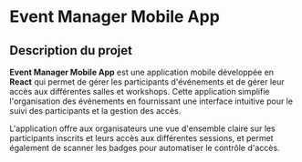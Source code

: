 # Event Manager Mobile App

## Description du projet

**Event Manager Mobile App** est une application mobile développée en **React** qui permet de gérer les participants d'événements et de gérer leur accès aux différentes salles et workshops. Cette application simplifie l'organisation des événements en fournissant une interface intuitive pour le suivi des participants et la gestion des accès.

L'application offre aux organisateurs une vue d'ensemble claire sur les participants inscrits et leurs accès aux différentes sessions, et permet également de scanner les badges pour automatiser le contrôle d'accès.
